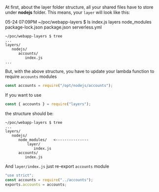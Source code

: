At first, about the layer folder structure, all your shared files have to store under **nodejs** folder. This means, your `layer` will look like this:


05-24 07:09PM ~/poc/webapp-layers $ ls
index.js  layers  node_modules  package-lock.json  package.json  serverless.yml

```
~/poc/webapp-layers $ tree
...
layers/
   nodejs/
      accounts/
         index.js
...

```

But, with the above structure, you have to update your lambda function to require `accounts` modules

```js
const accounts = require("/opt/nodejs/accounts");
```

If you want to use 

```js
const { accounts } = require("layers");
```

the structure should be:

```
~/poc/webapp-layers $ tree
...
layers/
   nodejs/
      node_modules/   <---------------
          layer/
             index.js
      accounts/
         index.js
```

And `layer/index.js` just re-export `accounts` module

```js
"use strict";
const accounts = require("../accounts");
exports.accounts = accounts;
```
